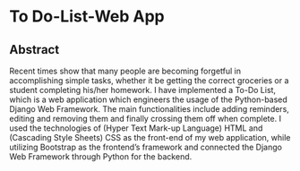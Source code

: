 # To Do-List-Web App 
## Abstract
Recent times show that many people are becoming forgetful in accomplishing simple tasks,
whether it be getting the correct groceries or a student completing his/her homework. I have
implemented a To-Do List, which is a web application which engineers the usage of the
Python-based Django Web Framework. The main functionalities include adding reminders,
editing and removing them and finally crossing them off when complete.
I used the technologies of (Hyper Text Mark-up Language) HTML and (Cascading Style
Sheets) CSS as the front-end of my web application, while utilizing Bootstrap as the frontend’s framework and connected the Django Web Framework through Python for the backend.

